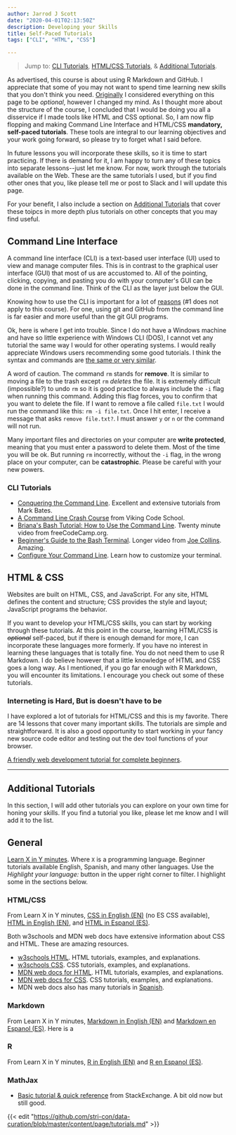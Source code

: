 ```yaml
---
author: Jarrod J Scott
date: "2020-04-01T02:13:50Z"
description: Developing your Skills
title: Self-Paced Tutorials
tags: ["CLI", "HTML", "CSS"]

---
```


> Jump to: [CLI Tutorials](#command-line-interface), [HTML/CSS Tutorials](#html--css), & [Additional Tutorials](#additional-tutorials).

As advertised, this course is about using R Markdown and GitHub. I appreciate that some of you may not want to spend time learning new skills that you don't think you need. [Originally](https://github.com/stri-con/data-curation/commit/8f29d8ea71775ed4d6ad26ca6ffc51e713a4b306#diff-229378f5e56ea68007086e49f4b0465d) I considered everything on this page to be *optional*, however I changed my mind. As I thought more about the structure of the course, I concluded that I would be doing you all a disservice if I made tools like HTML and CSS optional. So, I am now flip flopping and making Command Line Interface and  HTML/CSS  **mandatory, self-paced tutorials**. These tools are integral to our learning objectives and your work going forward, so please try to forget what I said before.

In future lessons you will incorporate these skills, so it is time to start practicing. If there is demand for it, I am happy to turn any of these topics into separate lessons--just let me know. For now, work through the tutorials available on the Web. These are the same tutorials I used, but if you find other ones that you, like please tell me or post to Slack and I will update this page.

For your benefit, I also include a section on [Additional Tutorials]() that cover these toipcs in more depth plus tutorials on other concepts that you may find useful.

## Command Line Interface

A command line interface (CLI) is a text-based user interface (UI) used to view and manage computer files. This is in contrast to the graphical user interface (GUI) that most of us are accustomed to. All of the pointing, clicking, copying, and pasting you do with your computer's GUI can be done in the command line. Think of the CLI as the layer just below the GUI.

Knowing how to use the CLI is important for a lot of [reasons](https://www.dataquest.io/blog/why-learn-the-command-line/) (#1 does not apply to this course). For one, using git and GitHub from the command line is far easier and more useful than the git GUI programs.

Ok, here is where I get into trouble. Since I do not have a Windows machine and have so little experience with Windows CLI (DOS), I cannot vet any tutorial the same way I would for other operating systems. I would really appreciate Windows users recommending some good tutorials. I think the syntax and commands are [the same or very similar](https://www.w3schools.com/whatis/whatis_cli.asp).

<i class="fa fa-exclamation-triangle fa-2x" style="color:#006DDB;"></i> A word of caution. The command `rm` stands for **remove**. It is similar to moving a file to the trash except `rm` *deletes* the file. It is extremely difficult (impossible?) to undo `rm` so it is good practice to always include the `-i` flag when running this command. Adding this flag forces, you to confirm that you want to delete the file. If I want to remove a file called `file.txt` I would run the command like this: `rm -i file.txt`. Once I hit enter, I receive a message that asks `remove file.txt?`. I must answer `y` or `n` or the command will not run.

Many important files and directories on your computer are **write protected**, meaning that you must enter a password to delete them. Most of the time you will be ok. But running `rm` incorrectly, without the `-i` flag, in the wrong place on your computer, can be **catastrophic**. Please be careful with your new powers.

### CLI Tutorials

* [Conquering the Command Line](http://conqueringthecommandline.com/book/basics). Excellent and extensive tutorials from Mark Bates.
* [A Command Line Crash Course](https://www.vikingcodeschool.com/web-development-basics/a-command-line-crash-course) from Viking Code School.
* [Briana's Bash Tutorial: How to Use the Command Line](https://www.youtube.com/watch?v=BFMyUgF6I8Y). Twenty minute video from freeCodeCamp.org.
* [Beginner's Guide to the Bash Terminal](https://www.youtube.com/watch?v=oxuRxtrO2Ag). Longer video from [Joe Collins](https://www.youtube.com/channel/UCTfabOKD7Yty6sDF4POBVqA). Amazing.
* [Configure Your Command Line](https://www.vikingcodeschool.com/web-development-basics/configure-your-command-line). Learn how to customize your terminal.

## HTML & CSS

Websites are built on HTML, CSS, and JavaScript. For any site, HTML defines the content and structure; CSS provides the style and layout; JavaScript programs the behavior.

If you want to develop your HTML/CSS skills, you can start by working through these tutorials. At this point in the course, learning HTML/CSS is ~~*optional*~~ self-paced, but if there is enough demand for more, I can incorporate these languages more formerly. If you have no interest in learning these languages that is totally fine. You do not need them to use R Markdown. I do believe however that a little knowledge of HTML and CSS goes a long way. As I mentioned, if you go far enough with R Markdown, you will encounter its limitations. I encourage you check out some of these tutorials.

### Interneting is Hard, But is doesn't have to be

I have explored a lot of tutorials for HTML/CSS and this is my favorite. There are 14 lessons that cover  many important skills. The tutorials are simple and straightforward. It is also a good opportunity to start working in your fancy new source code editor and testing out the dev tool functions of your browser.

[A friendly web development tutorial for complete beginners](https://www.internetingishard.com/html-and-css/).

***

## Additional Tutorials

In this section, I will add other tutorials you can explore on your own time for honing your skills. If you find a tutorial you like, please let me know and I will add it to the list.

## General

[Learn X in Y minutes](https://learnxinyminutes.com/). Where `X` is a programming language. Beginner tutorials available English, Spanish, and many other languages. Use the *Highlight your language:* button in the upper right corner to filter. I highlight some in the sections below.

### HTML/CSS

From Learn X in Y minutes, [CSS in English (EN)](https://learnxinyminutes.com/docs/css/) (no ES CSS available), [HTML in English (EN)](https://learnxinyminutes.com/docs/html/), and [HTML in Espanol (ES)](https://learnxinyminutes.com/docs/es-es/html-es/).

Both w3schools and MDN web docs have extensive information about CSS and HTML. These are amazing resources.
* [w3schools HTML](https://www.w3schools.com/html/default.asp). HTML tutorials, examples, and explanations.
* [w3schools CSS](https://www.w3schools.com/css/default.asp). CSS tutorials, examples, and explanations.
* [MDN web docs for HTML](https://developer.mozilla.org/en-US/docs/Web/HTML). HTML tutorials, examples, and explanations.
* [MDN web docs for CSS](https://developer.mozilla.org/en-US/docs/Web/CSS).  CSS tutorials, examples, and explanations.
* MDN web docs also has many tutorials in [Spanish](https://developer.mozilla.org/es/docs/Web/Tutoriales).

### Markdown

From Learn X in Y minutes, [Markdown in English (EN)](https://learnxinyminutes.com/docs/markdown/) and [Markdown en Espanol (ES)](https://learnxinyminutes.com/docs/es-es/markdown-es/). Here is a

### R

From Learn X in Y minutes, [R in English (EN)](https://learnxinyminutes.com/docs/r/) and [R en Espanol (ES)](https://learnxinyminutes.com/docs/es-es/r-es/).

### MathJax

* [Basic tutorial & quick reference](https://math.meta.stackexchange.com/questions/5020/mathjax-basic-tutorial-and-quick-reference) from StackExchange. A bit old now but still good.


{{< edit "https://github.com/stri-con/data-curation/blob/master/content/page/tutorials.md" >}}
